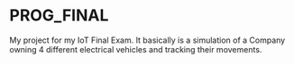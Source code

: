 # PROG_FINAL
My project for my IoT Final Exam.
It basically is a simulation of a Company owning 4 different electrical vehicles and tracking their movements.

